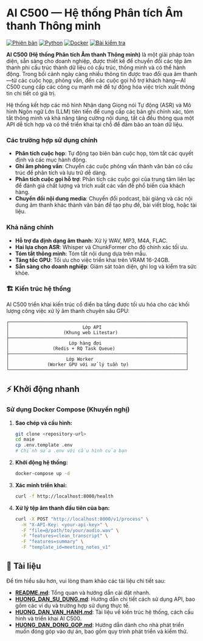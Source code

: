 # AI C500 — Hệ thống Phân tích Âm thanh Thông minh

[![Phiên bản](https://img.shields.io/badge/version-1.0.0-blue.svg)]()
[![Python](https://img.shields.io/badge/python-3.12+-green.svg)]()
[![Docker](https://img.shields.io/badge/docker-ready-blue.svg)]()
[![Bài kiểm tra](https://img.shields.io/badge/tests-70%2F70-green.svg)]()

**AI C500 (Hệ thống Phân tích Âm thanh Thông minh)** là một giải pháp toàn diện, sẵn sàng cho doanh nghiệp, được thiết kế để chuyển đổi các tệp âm thanh phi cấu trúc thành dữ liệu có cấu trúc, thông minh và có thể hành động. Trong bối cảnh ngày càng nhiều thông tin được trao đổi qua âm thanh—từ các cuộc họp, phỏng vấn, đến các cuộc gọi hỗ trợ khách hàng—AI C500 cung cấp các công cụ mạnh mẽ để tự động hóa việc trích xuất thông tin chi tiết có giá trị.

Hệ thống kết hợp các mô hình Nhận dạng Giọng nói Tự động (ASR) và Mô hình Ngôn ngữ Lớn (LLM) tiên tiến để cung cấp các bản ghi chính xác, tóm tắt thông minh và khả năng tăng cường nội dung, tất cả đều thông qua một API dễ tích hợp và có thể triển khai tại chỗ để đảm bảo an toàn dữ liệu.

### Các trường hợp sử dụng chính

- **Phân tích cuộc họp**: Tự động tạo biên bản cuộc họp, tóm tắt các quyết định và các mục hành động.
- **Ghi âm phỏng vấn**: Chuyển các cuộc phỏng vấn thành văn bản có cấu trúc để phân tích và lưu trữ dễ dàng.
- **Phân tích cuộc gọi hỗ trợ**: Phân tích các cuộc gọi của trung tâm liên lạc để đánh giá chất lượng và trích xuất các vấn đề phổ biến của khách hàng.
- **Chuyển đổi nội dung media**: Chuyển đổi podcast, bài giảng và các nội dung âm thanh khác thành văn bản để tạo phụ đề, bài viết blog, hoặc tài liệu.

### Khả năng chính

- **Hỗ trợ đa định dạng âm thanh**: Xử lý WAV, MP3, M4A, FLAC.
- **Hai lựa chọn ASR**: Whisper và ChunkFormer cho độ chính xác tối ưu.
- **Tóm tắt thông minh**: Tóm tắt nội dung dựa trên mẫu.
- **Tăng tốc GPU**: Tối ưu cho việc triển khai trên VRAM 16-24GB.
- **Sẵn sàng cho doanh nghiệp**: Giám sát toàn diện, ghi log và kiểm tra sức khỏe.

### 🏗️ Kiến trúc hệ thống

AI C500 triển khai kiến trúc cổ điển ba tầng được tối ưu hóa cho các khối lượng công việc xử lý âm thanh chuyên sâu GPU:

```
┌─────────────────────────────────────────────────────────────────┐
│                           Lớp API                               │
│                    (Khung web Litestar)                         │
├─────────────────────────────────────────────────────────────────┤
│                      Lớp hàng đợi                               │
│                (Redis + RQ Task Queue)                          │
├─────────────────────────────────────────────────────────────────┤
│                     Lớp Worker                                  │
│              (Worker GPU với xử lý tuần tự)                     │
└─────────────────────────────────────────────────────────────────┘
```

## ⚡ Khởi động nhanh

### Sử dụng Docker Compose (Khuyến nghị)

1.  **Sao chép và cấu hình:**

    ```bash
    git clone <repository-url>
    cd maie
    cp .env.template .env
    # Chỉnh sửa .env với cấu hình của bạn
    ```

2.  **Khởi động hệ thống:**

    ```bash
    docker-compose up -d
    ```

3.  **Xác minh triển khai:**

    ```bash
    curl -f http://localhost:8000/health
    ```

4.  **Xử lý tệp âm thanh đầu tiên của bạn:**

    ```bash
    curl -X POST "http://localhost:8000/v1/process" \
      -H "X-API-Key: <your-api-key>" \
      -F "file=@/path/to/your/audio.wav" \
      -F "features=clean_transcript" \
      -F "features=summary" \
      -F "template_id=meeting_notes_v1"
    ```

## 📖 Tài liệu

Để tìm hiểu sâu hơn, vui lòng tham khảo các tài liệu chi tiết sau:

- **[README.md](README.md)**: Tổng quan và hướng dẫn cài đặt nhanh.
- **[HUONG_DAN_SU_DUNG.md](HUONG_DAN_SU_DUNG.md)**: Hướng dẫn chi tiết cách sử dụng API, bao gồm các ví dụ và trường hợp sử dụng thực tế.
- **[HUONG_DAN_VAN_HANH.md](HUONG_DAN_VAN_HANH.md)**: Tài liệu về kiến trúc hệ thống, cách cấu hình và triển khai AI C500.
- **[HUONG_DAN_DONG_GOP.md](HUONG_DAN_DONG_GOP.md)**: Hướng dẫn dành cho nhà phát triển muốn đóng góp vào dự án, bao gồm quy trình phát triển và kiểm thử.
